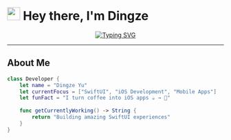 # <img src="https://raw.githubusercontent.com/MartinHeinz/MartinHeinz/master/wave.gif" width="30px"> Hey there, I'm Dingze

<div align="center">
  
[![Typing SVG](https://readme-typing-svg.herokuapp.com?font=Fira+Code&size=30&duration=3000&pause=1000&color=36BCF7&center=true&vCenter=true&width=600&lines=Software+Developer;Always+Learning)](https://git.io/typing-svg)

</div>

---

## About Me

```swift
class Developer {
    let name = "Dingze Yu"
    let currentFocus = ["SwiftUI", "iOS Development", "Mobile Apps"]
    let funFact = "I turn coffee into iOS apps ☕️ → 📱"
    
    func getCurrentlyWorking() -> String {
        return "Building amazing SwiftUI experiences"
    }
}
```
